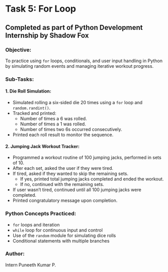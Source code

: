 # Task 5: For Loop

## Completed as part of Python Development Internship by Shadow Fox

### Objective:
To practice using `for` loops, conditionals, and user input handling in Python by simulating random events and managing iterative workout progress.


### Sub-Tasks:

#### 1. Die Roll Simulation:
- Simulated rolling a six-sided die 20 times using a `for` loop and `random.randint()`.
- Tracked and printed:
  - Number of times a 6 was rolled.
  - Number of times a 1 was rolled.
  - Number of times two 6s occurred consecutively.
- Printed each roll result to monitor the sequence.

#### 2. Jumping Jack Workout Tracker:
- Programmed a workout routine of 100 jumping jacks, performed in sets of 10.
- After each set, asked the user if they were tired.
- If tired, asked if they wanted to skip the remaining sets.
  - If yes, printed total jumping jacks completed and ended the workout.
  - If no, continued with the remaining sets.
- If user wasn’t tired, continued until all 100 jumping jacks were completed.
- Printed congratulatory message upon completion.



### Python Concepts Practiced:
- `for` loops and iteration
- `while` loop for continuous input and control
- Use of the `random` module for simulating dice rolls
- Conditional statements with multiple branches



### Author:
Intern Puneeth Kumar P.